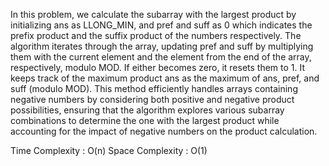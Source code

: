 In this problem, we calculate the subarray with the largest product by initializing ans as LLONG_MIN, and pref and suff as 0 which indicates the prefix product and the suffix product of the numbers respectively. The algorithm iterates through the array, updating pref and suff by multiplying them with the current element and the element from the end of the array, respectively, modulo MOD. If either becomes zero, it resets them to 1. It keeps track of the maximum product ans as the maximum of ans, pref, and suff (modulo MOD). This method efficiently handles arrays containing negative numbers by considering both positive and negative product possibilities, ensuring that the algorithm explores various subarray combinations to determine the one with the largest product while accounting for the impact of negative numbers on the product calculation.

Time Complexity : O(n)
Space Complexity : O(1)